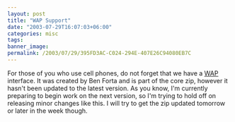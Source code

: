 ```yaml
---
layout: post
title: "WAP Support"
date: "2003-07-29T16:07:03+06:00"
categories: misc 
tags: 
banner_image: 
permalink: /2003/07/29/395FD3AC-C024-294E-407E26C94080EB7C
---
```


For those of you who use cell phones, do not forget that we have a <a href="wap.cfm">WAP</a> interface. It was created by Ben Forta and is part of the core zip, however it hasn't been updated to the latest version. As you know, I'm currently preparing to begin work on the next version, so I'm trying to hold off on releasing minor changes like this. I will try to get the zip updated tomorrow or later in the week though.